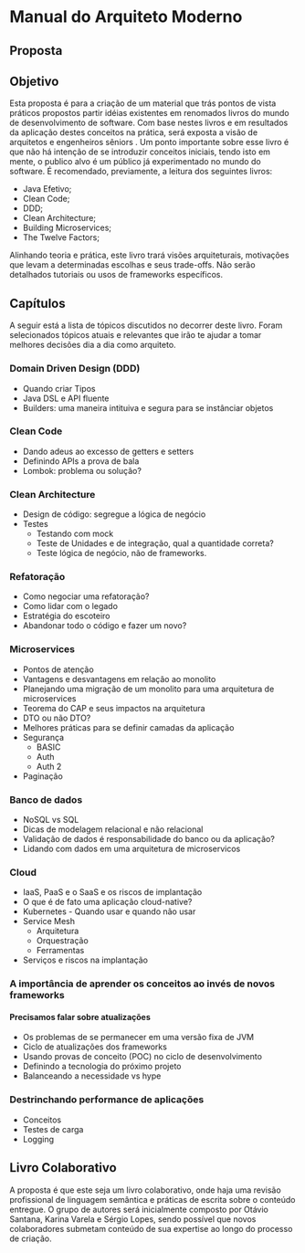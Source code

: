 # Manual do Arquiteto Moderno

## Proposta
  
## Objetivo

Esta proposta é para a criação de um material que trás pontos de vista práticos propostos partir idéias existentes em renomados livros do mundo de desenvolvimento de software. Com base nestes livros e em resultados da aplicação destes conceitos na prática, será exposta a visão de arquitetos e engenheiros sêniors .
Um ponto importante sobre esse livro é que não há intenção de se introduzir conceitos iniciais, tendo isto em mente, o publico alvo é um público já experimentado no mundo do software. É recomendado, previamente, a leitura dos seguintes livros:

-   Java Efetivo;   
-   Clean Code;
-   DDD;
-   Clean Architecture;
-   Building Microservices;
-   The Twelve Factors;
  
Alinhando teoria e prática, este livro trará visões arquiteturais, motivações que levam a determinadas escolhas e seus trade-offs. Não serão detalhados tutoriais ou usos de frameworks específicos.

## Capítulos

A seguir está a lista de tópicos discutidos no decorrer deste livro. Foram selecionados tópicos atuais e relevantes que irão te ajudar a tomar melhores decisões dia a dia como arquiteto.

### Domain Driven Design (DDD)

* Quando criar Tipos
* Java DSL e API fluente
* Builders: uma maneira intituiva e segura para se instânciar objetos

### Clean Code

* Dando adeus ao excesso de getters e setters
* Definindo APIs a prova de bala
* Lombok: problema ou solução?

### Clean Architecture

* Design de código: segregue a lógica de negócio
* Testes
	* Testando com mock 
	* Teste de Unidades e de integração, qual a quantidade correta?
	* Teste lógica de negócio, não de frameworks.


### Refatoração

* Como negociar uma refatoração?
* Como lidar com o legado
* Estratégia do escoteiro
* Abandonar todo o código e fazer um novo?


### Microservices

* Pontos de atenção
* Vantagens e desvantagens em relação ao monolito
* Planejando uma migração de um monolito para uma arquitetura de microservices
* Teorema do CAP e seus impactos na arquitetura
* DTO ou não DTO?
* Melhores práticas para se definir camadas da aplicação
* Segurança
	* BASIC
	* Auth
	* Auth 2
* Paginação


### Banco de dados

* NoSQL vs SQL
* Dicas de modelagem relacional e não relacional
* Validação de dados é responsabilidade do banco ou da aplicação?
* Lidando com dados em uma arquitetura de microservicos


### Cloud

* IaaS, PaaS e o SaaS e os riscos de implantação
* O que é de fato uma aplicação cloud-native?
* Kubernetes - Quando usar e quando não usar
* Service Mesh
	* Arquitetura
	* Orquestração
	* Ferramentas
* Serviços e riscos na implantação


### A importância de aprender os conceitos ao invés de novos frameworks

#### Precisamos falar sobre atualizações

* Os problemas de se permanecer em uma versão fixa de JVM
* Ciclo de atualizações dos frameworks
* Usando provas de conceito (POC) no ciclo de desenvolvimento
* Definindo a tecnologia do próximo projeto
* Balanceando a necessidade vs hype


### Destrinchando performance de aplicações

* Conceitos
* Testes de carga
* Logging

## Livro Colaborativo

A proposta é que este seja um livro colaborativo, onde haja uma revisão profissional de linguagem semântica e práticas de escrita sobre o conteúdo entregue. O grupo de autores será inicialmente composto por Otávio Santana, Karina Varela e Sérgio Lopes, sendo possível que novos colaboradores submetam conteúdo de sua expertise ao longo do processo de criação.


  
